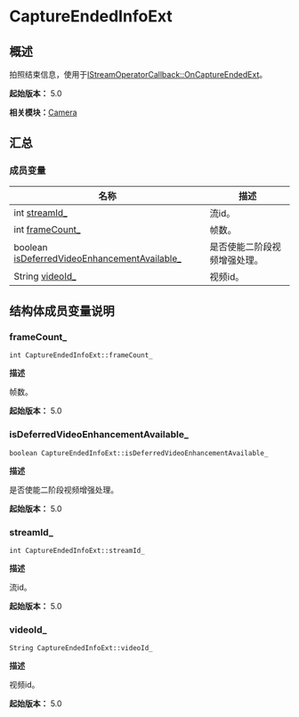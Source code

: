 # CaptureEndedInfoExt


## 概述

拍照结束信息，使用于[IStreamOperatorCallback::OnCaptureEndedExt](interface_i_stream_operator_callback.md#oncaptureendedext)。

**起始版本：** 5.0

**相关模块：**[Camera](_camera.md)


## 汇总


### 成员变量

| 名称 | 描述 | 
| -------- | -------- |
| int [streamId_](#streamid_) | 流id。  | 
| int [frameCount_](#framecount_) | 帧数。  | 
| boolean [isDeferredVideoEnhancementAvailable_](#isdeferredvideoenhancementavailable_) | 是否使能二阶段视频增强处理。  | 
| String [videoId_](#videoid_) | 视频id。  | 


## 结构体成员变量说明


### frameCount_

```
int CaptureEndedInfoExt::frameCount_
```
**描述**

帧数。

**起始版本：** 5.0


### isDeferredVideoEnhancementAvailable_

```
boolean CaptureEndedInfoExt::isDeferredVideoEnhancementAvailable_
```
**描述**

是否使能二阶段视频增强处理。

**起始版本：** 5.0


### streamId_

```
int CaptureEndedInfoExt::streamId_
```
**描述**

流id。

**起始版本：** 5.0


### videoId_

```
String CaptureEndedInfoExt::videoId_
```
**描述**

视频id。

**起始版本：** 5.0
